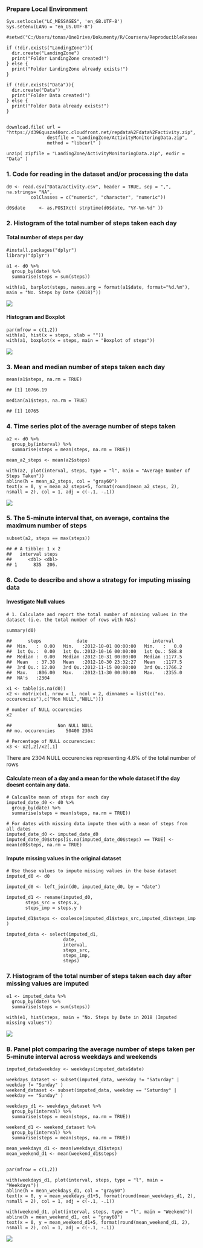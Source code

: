 ### Prepare Local Environment

    Sys.setlocale("LC_MESSAGES", 'en_GB.UTF-8')
    Sys.setenv(LANG = "en_US.UTF-8")

    #setwd("C:/Users/tomas/OneDrive/Dokumenty/R/Coursera/ReproducibleResearch/Assignment1")

    if (!dir.exists("LandingZone")){
      dir.create("LandingZone")
      print("Folder LandingZone created!")
    } else {
      print("Folder LandingZone already exists!")
    }

    if (!dir.exists("Data")){
      dir.create("Data")
      print("Folder Data created!")
    } else {
      print("Folder Data already exists!")
    }


    download.file( url = "https://d396qusza40orc.cloudfront.net/repdata%2Fdata%2Factivity.zip",  
                   destfile = "LandingZone/ActivityMonitoringData.zip", 
                   method = "libcurl" )

    unzip( zipfile = "LandingZone/ActivityMonitoringData.zip", exdir = "Data" )

### 1. Code for reading in the dataset and/or processing the data

    d0 <- read.csv("Data/activity.csv", header = TRUE, sep = ",", na.strings= "NA", 
             colClasses = c("numeric", "character", "numeric"))

    d0$date     <- as.POSIXct( strptime(d0$date, "%Y-%m-%d" ))

### 2. Histogram of the total number of steps taken each day

#### Total number of steps per day

    #install.packages("dplyr")
    library("dplyr")

    a1 <- d0 %>% 
      group_by(date) %>%
      summarise(steps = sum(steps))
     
    with(a1, barplot(steps, names.arg = format(a1$date, format="%d.%m"), main = "No. Steps by Date (2018)"))

![](PA1_template_files/figure-markdown_strict/unnamed-chunk-2-1.png)

#### Histogram and Boxplot

    par(mfrow = c(1,2))
    with(a1, hist(x = steps, xlab = ""))
    with(a1, boxplot(x = steps, main = "Boxplot of steps"))

![](PA1_template_files/figure-markdown_strict/unnamed-chunk-3-1.png)

### 3. Mean and median number of steps taken each day

    mean(a1$steps, na.rm = TRUE)

    ## [1] 10766.19

    median(a1$steps, na.rm = TRUE)

    ## [1] 10765

### 4. Time series plot of the average number of steps taken

    a2 <- d0 %>% 
      group_by(interval) %>%
      summarise(steps = mean(steps, na.rm = TRUE))

    mean_a2_steps <- mean(a2$steps)

    with(a2, plot(interval, steps, type = "l", main = "Average Number of Steps Taken"))
    abline(h = mean_a2_steps, col = "gray60")
    text(x = 0, y = mean_a2_steps+5, format(round(mean_a2_steps, 2), nsmall = 2), col = 1, adj = c(-.1, -.1))

![](PA1_template_files/figure-markdown_strict/unnamed-chunk-5-1.png)

### 5. The 5-minute interval that, on average, contains the maximum number of steps

    subset(a2, steps == max(steps))

    ## # A tibble: 1 x 2
    ##   interval steps
    ##      <dbl> <dbl>
    ## 1      835  206.

### 6. Code to describe and show a strategy for imputing missing data

#### Investigate Null values

    # 1. Calculate and report the total number of missing values in the dataset (i.e. the total number of rows with NAs)

    summary(d0)

    ##      steps             date                        interval     
    ##  Min.   :  0.00   Min.   :2012-10-01 00:00:00   Min.   :   0.0  
    ##  1st Qu.:  0.00   1st Qu.:2012-10-16 00:00:00   1st Qu.: 588.8  
    ##  Median :  0.00   Median :2012-10-31 00:00:00   Median :1177.5  
    ##  Mean   : 37.38   Mean   :2012-10-30 23:32:27   Mean   :1177.5  
    ##  3rd Qu.: 12.00   3rd Qu.:2012-11-15 00:00:00   3rd Qu.:1766.2  
    ##  Max.   :806.00   Max.   :2012-11-30 00:00:00   Max.   :2355.0  
    ##  NA's   :2304

    x1 <- table(is.na(d0))
    x2 <- matrix(x1, nrow = 1, ncol = 2, dimnames = list(c("no. occurencies"),c("Non NULL","NULL")))

    # number of NULL occurencies
    x2

    ##                 Non NULL NULL
    ## no. occurencies    50400 2304

    # Percentage of NULL occurencies:
    x3 <- x2[,2]/x2[,1]

There are 2304 NULL occurencies representing 4.6% of the total number of
rows

#### Calculate mean of a day and a mean for the whole dataset if the day doesnt contain any data.

    # Calcualte mean of steps for each day
    imputed_date_d0 <- d0 %>% 
      group_by(date) %>%
      summarise(steps = mean(steps, na.rm = TRUE))

    # For dates with missing data impute them with a mean of steps from all dates
    imputed_date_d0 <- imputed_date_d0
    imputed_date_d0$steps[is.na(imputed_date_d0$steps) == TRUE] <- mean(d0$steps, na.rm = TRUE)

#### Impute missing values in the original dataset

    # Use those values to impute missing values in the base dataset
    imputed_d0 <- d0

    imputed_d0 <- left_join(d0, imputed_date_d0, by = "date")

    imputed_d1 <- rename(imputed_d0, 
           steps_src = steps.x,
           steps_imp = steps.y )

    imputed_d1$steps <- coalesce(imputed_d1$steps_src,imputed_d1$steps_imp )

    imputed_data <- select(imputed_d1, 
                         date,
                         interval,
                         steps_src,
                         steps_imp,
                         steps)

### 7. Histogram of the total number of steps taken each day after missing values are imputed

    e1 <- imputed_data %>% 
      group_by(date) %>%
      summarise(steps = sum(steps))
     
    with(e1, hist(steps, main = "No. Steps by Date in 2018 (Imputed missing values"))

![](PA1_template_files/figure-markdown_strict/unnamed-chunk-10-1.png)

### 8. Panel plot comparing the average number of steps taken per 5-minute interval across weekdays and weekends

    imputed_data$weekday <- weekdays(imputed_data$date)

    weekdays_dataset <- subset(imputed_data, weekday != "Saturday" | weekday != "Sunday" )
    weekend_dataset <- subset(imputed_data, weekday == "Saturday" | weekday == "Sunday" )

    weekdays_d1 <- weekdays_dataset %>% 
      group_by(interval) %>%
      summarise(steps = mean(steps, na.rm = TRUE))

    weekend_d1 <- weekend_dataset %>% 
      group_by(interval) %>%
      summarise(steps = mean(steps, na.rm = TRUE))

    mean_weekdays_d1 <- mean(weekdays_d1$steps)
    mean_weekend_d1 <- mean(weekend_d1$steps)


    par(mfrow = c(1,2))

    with(weekdays_d1, plot(interval, steps, type = "l", main = "Weekdays"))
    abline(h = mean_weekdays_d1, col = "gray60")
    text(x = 0, y = mean_weekdays_d1+5, format(round(mean_weekdays_d1, 2), nsmall = 2), col = 1, adj = c(-.1, -.1))

    with(weekend_d1, plot(interval, steps, type = "l", main = "Weekend"))
    abline(h = mean_weekend_d1, col = "gray60")
    text(x = 0, y = mean_weekend_d1+5, format(round(mean_weekend_d1, 2), nsmall = 2), col = 1, adj = c(-.1, -.1))

![](PA1_template_files/figure-markdown_strict/unnamed-chunk-11-1.png)
